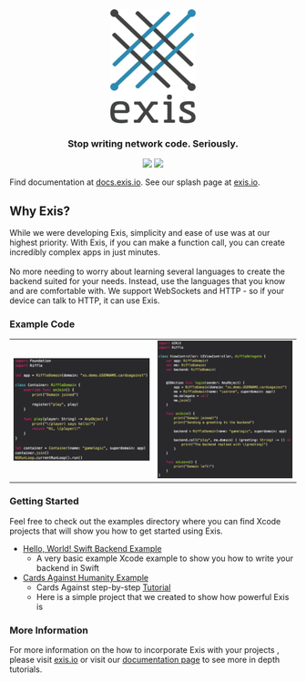
<div align="center">
  <img src ="utils/assets/exis-logo.png" height="200" width="150" /> <br>
  <h3>Stop writing network code. Seriously.</h3>

</div>
<div align="center">
  <img src="https://img.shields.io/badge/OS-iOS%209-brightgreen.svg">
  <img src="https://img.shields.io/badge/language-Swift%202-brightgreen.svg">
  <script async defer src="http://slack.exis.io/slackin.js"></script>
</div>

Find documentation at [docs.exis.io](http://docs.exis.io). See our splash page at [exis.io](exis.io). 

## Why Exis?
While we were developing Exis, simplicity and ease of use was at our highest priority.  With Exis, if you can make a function call, you can create incredibly complex apps in just minutes.<br><br>
No more needing to worry about learning several languages to create the backend suited for your needs.  Instead, use the languages that you know and are comfortable with.  We support WebSockets and HTTP - so if your device can talk to HTTP, it can use Exis.

### Example Code

<table align="center" border="0">

<tr>
<td> <img src="utils/assets/containerAgent.png"> </td>
<td> <img src="utils/assets/riffleAgent.png"> </td>
</tr>

</table>

### Getting Started
Feel free to check out the examples directory where you can find Xcode projects that will show you how to get started using Exis.
* [Hello, World! Swift Backend Example](https://github.com/exis-io/Exis/tree/master/swift/example)
  * A very basic example Xcode example to show you how to write your backend in Swift
* [Cards Against Humanity Example](https://github.com/exis-io/CardsAgainst)
	* Cards Against step-by-step [Tutorial](http://docs.exis.io/#/pages/samples/SwiftCardsTutorial.md)
	* Here is a simple project that we created to show how powerful Exis is

### More Information
For more information on the how to incorporate Exis with your projects , please visit [exis.io](http://exis.io) or visit our [documentation page](http://docs.exis.io/#/pages/general/Home.md) to see more in depth tutorials.

<!-- 
Notes on setting up environment from scratch

Cloning 
	- Install pip
		- Requirements.txt: docopt, virtualenv
	- Install Go (use GVM or godeps?)
		- Set GOPATH, GOBIN

Python
	- Install gopy
	- Install riffle OR virtualenv (latter is vastly preferred!)

Js
	- Install node, npm, nvm
	- npm link 

Swift
	- 

# To debug and extract the build commands, check golang.org/x/mobile/cmd/gomobile/bind_iosapp.go
# This is where the commands are emitted to create the library 
#
# Make changes, then 'go install' in golang.org/x/mobile/cmd/gomobile

# It seems very, very possible to get non-arm jni auto-bindings out of gomobile.
# golang.org/x/mobile/cmd/gomobile/bind_androidapp.go builds the library with the following env params: 
#
# 	[GOOS=android GOARCH=arm GOARM=7 CC=/home/damouse/code/go/pkg/gomobile/android-ndk-r10e/arm/bin/arm-linux-androideabi-gcc CXX=/home/damouse/code/go/pkg/gomobile/android-ndk-r10e/arm/bin/arm-linux-androideabi-g++ CGO_ENABLED=1]
#
# We can a) switch out native ubuntu params and b) put the library in an x86 location pretty easily. 
# Also, check this out: 
# 	gobind -lang=java github.com/exis-io/core/androidMantle
# Language bindings between java and go

# Orphaned-- don't use yet
ios: 
	# Build using gomobile, generating a framework. Orphaned, but may work

	# Run directly
	# go run ~/code/go/src/golang.org/x/mobile/cmd/gomobile/bind.go -target=ios github.com/exis-io/core/iosMantle

	gomobile bind -target=ios github.com/exis-io/core/iosMantle
	rm -rf swift/iosCrust/RiffleTesterIos/IosMantle.framework
	mv IosMantle.framework swift/iosCrust/RiffleTesterIos/IosMantle.framework

	# Attempt to build a static library cross compiled for ARM. Currently not functional
	# GOARM=7 CGO_ENABLED=1 GOARCH=arm CC_FOR_TARGET=`pwd`/swift/clangwrap.sh CXX_FOR_TARGET=`pwd`/swift/clangwrap.sh go build -buildmode=c-archive -o utils/assets/riffmantle.a core/cMantle/main.go
	# GOARM=7 CGO_ENABLED=1 GOARCH=arm go build -buildmode=c-archive -o utils/assets/riffmantle.a core/cMantle/main.go

	# cp utils/assets/riffmantle.a swift/twopointone/Pod/Classes/riffmantle.a
	# cp utils/assets/riffmantle.h swift/twopointone/Pod/Classes/riffmantle.h
-->

